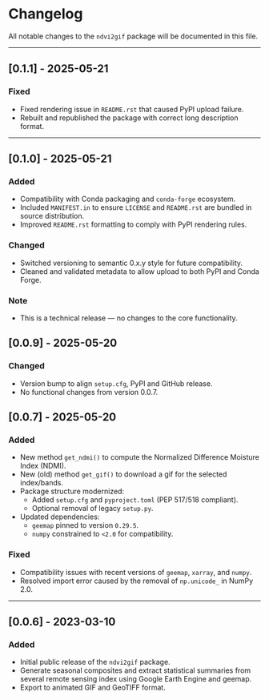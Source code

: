 # Changelog

All notable changes to the `ndvi2gif` package will be documented in this file.

---

## [0.1.1] - 2025-05-21

### Fixed
- Fixed rendering issue in `README.rst` that caused PyPI upload failure.
- Rebuilt and republished the package with correct long description format.

---

## [0.1.0] - 2025-05-21

### Added
- Compatibility with Conda packaging and `conda-forge` ecosystem.
- Included `MANIFEST.in` to ensure `LICENSE` and `README.rst` are bundled in source distribution.
- Improved `README.rst` formatting to comply with PyPI rendering rules.

### Changed
- Switched versioning to semantic 0.x.y style for future compatibility.
- Cleaned and validated metadata to allow upload to both PyPI and Conda Forge.

### Note
- This is a technical release — no changes to the core functionality.

## [0.0.9] - 2025-05-20
### Changed
- Version bump to align `setup.cfg`, PyPI and GitHub release.
- No functional changes from version 0.0.7.

## [0.0.7] - 2025-05-20

### Added
- New method `get_ndmi()` to compute the Normalized Difference Moisture Index (NDMI).
- New (old) method `get_gif()` to download a gif for the selected index/bands.
- Package structure modernized:
  - Added `setup.cfg` and `pyproject.toml` (PEP 517/518 compliant).
  - Optional removal of legacy `setup.py`.
- Updated dependencies:
  - `geemap` pinned to version `0.29.5`.
  - `numpy` constrained to `<2.0` for compatibility.

### Fixed
- Compatibility issues with recent versions of `geemap`, `xarray`, and `numpy`.
- Resolved import error caused by the removal of `np.unicode_` in NumPy 2.0.

---

## [0.0.6] - 2023-03-10

### Added
- Initial public release of the `ndvi2gif` package.
- Generate seasonal composites and extract statistical summaries from several remote sensing index using Google Earth Engine and geemap.
- Export to animated GIF and GeoTIFF format.
